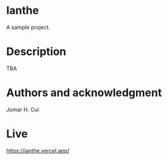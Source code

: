 # Ianthe

A sample project.

# Description

TBA

# Authors and acknowledgment

Jomar H. Cui

# Live

https://ianthe.vercel.app/
